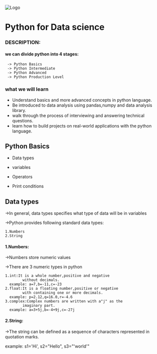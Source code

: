![Logo](https://imarticus.org/blog/wp-content/uploads/2021/12/learn-Python-for-data-science.jpg)
# Python for Data science
### DESCRIPTION:

#### we can divide python into 4 stages:

     -> Python Basics
     -> Python Intermediate
     -> Python Advanced
     -> Python Production Level
### what we will learn
 - Understand basics and more advanced concepts in python
   language.
 - Be introduced to data analysis using pandas,numpy
   and data analysis library.
 - walk through the process of interviewing
   and answering technical questions.
 - learn how to build projects on real-world applications
   with the python language.
## Python Basics
 - Data types
 
 - variables
 - Operators
 - Print conditions
## Data types
 ->In general, data types specifies what type of data will be in variables

 ->Python provides following standard data types:

    1.Numbers
    2.String
 #### 1.Numbers:
 ->Numbers store numeric values

 ->There are 3 numeric types in python
 
    1.int:It is a whole number,positive and negative
            without decimals.
      example: a=7,b=-11,c=-23
    2.float:It is a floating number,positive or negative
            with containing one or more decimals.
      example: p=2.12,q=16.0,r=-4.6
    3.complex:Complex numbers are written with a"j" as the
            imaginary part.
      example: a=3+5j,b=-4+9j,c=-27j
  #### 2.String:
  ->The string can be defined as a sequence of characters
    represented in quotation marks.

  example: s1='Hi', s2="Hello", s3="'world'"


